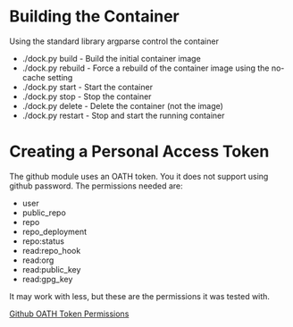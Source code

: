 # Building the Container
Using the standard library argparse control the container
* ./dock.py build - Build the initial container image
* ./dock.py rebuild - Force a rebuild of the container image using the no-cache setting
* ./dock.py start - Start the container
* ./dock.py stop - Stop the container
* ./dock.py delete - Delete the container (not the image)
* ./dock.py restart - Stop and start the running container

# Creating a Personal Access Token
The github module uses an OATH token.  You it does not support using github password.  The permissions needed are:

* user
* public_repo
* repo
* repo_deployment
* repo:status
* read:repo_hook
* read:org
* read:public_key
* read:gpg_key

It may work with less, but these are the permissions it was tested with.

[Github OATH Token Permissions](https://developer.github.com/v4/guides/forming-calls/#authenticating-with-graphql)